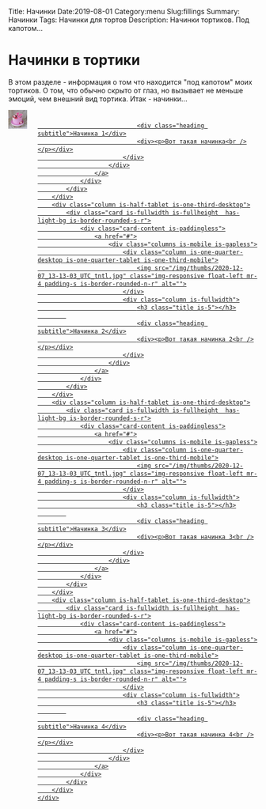 Title: Начинки 
Date:2019-08-01
Category:menu
Slug:fillings
Summary: Начинки
Tags: Начинки для тортов
Description: Начинки тортиков. Под капотом...

<h1 class='title is-4 '>
    <span>
        Начинки в тортики
    </span>
</h1>

В этом разделе - информация о том что находится "под капотом" моих тортиков. О том, что обычно скрыто от глаз, но вызывает не меньше эмоций, чем внешний вид тортика. Итак - начинки...

<div class="is-hidden-print margin-top-xl">
    <div class="columns is-1 is-multiline">
        <div class="column is-half-tablet is-one-third-desktop">
            <div class="card is-fullwidth is-fullheight  has-light-bg is-border-rounded-s-r">
                <div class="card-content is-paddingless">
                    <a href="#">
                        <div class="columns is-mobile is-gapless">
                            <div class="column is-one-quarter-desktop is-one-quarter-tablet is-one-third-mobile">
                                    <img src="/img/thumbs/2020-12-07_13-13-03_UTC_tntl.jpg" class="img-responsive float-left mr-4 padding-s is-border-rounded-n-r" alt="">
                            </div>
                            <div class="column is-fullwidth">
                                <h3 class="title is-5"></h3>

                                <div class="heading subtitle">Начинка 1</div>
                                <div><p>Вот такая начинка<br /></p></div>
                            </div>
                        </div>
                    </a>
                </div>
            </div>
        </div>
        <div class="column is-half-tablet is-one-third-desktop">
            <div class="card is-fullwidth is-fullheight  has-light-bg is-border-rounded-s-r">
                <div class="card-content is-paddingless">
                    <a href="#">
                        <div class="columns is-mobile is-gapless">
                            <div class="column is-one-quarter-desktop is-one-quarter-tablet is-one-third-mobile">
                                <img src="/img/thumbs/2020-12-07_13-13-03_UTC_tntl.jpg" class="img-responsive float-left mr-4 padding-s is-border-rounded-n-r" alt="">
                            </div>
                            <div class="column is-fullwidth">
                                <h3 class="title is-5"></h3>
            
                                <div class="heading subtitle">Начинка 2</div>
                                <div><p>Вот такая начинка 2<br /></p></div>
                            </div>
                        </div>
                    </a>
                </div>
            </div>
        </div>
        <div class="column is-half-tablet is-one-third-desktop">
            <div class="card is-fullwidth is-fullheight  has-light-bg is-border-rounded-s-r">
                <div class="card-content is-paddingless">
                    <a href="#">
                        <div class="columns is-mobile is-gapless">
                            <div class="column is-one-quarter-desktop is-one-quarter-tablet is-one-third-mobile">
                                <img src="/img/thumbs/2020-12-07_13-13-03_UTC_tntl.jpg" class="img-responsive float-left mr-4 padding-s is-border-rounded-n-r" alt="">
                            </div>
                            <div class="column is-fullwidth">
                                <h3 class="title is-5"></h3>
            
                                <div class="heading subtitle">Начинка 3</div>
                                <div><p>Вот такая начинка 3<br /></p></div>
                            </div>
                        </div>
                    </a>
                </div>
            </div>
        </div>
        <div class="column is-half-tablet is-one-third-desktop">
            <div class="card is-fullwidth is-fullheight  has-light-bg is-border-rounded-s-r">
                <div class="card-content is-paddingless">
                    <a href="#">
                        <div class="columns is-mobile is-gapless">
                            <div class="column is-one-quarter-desktop is-one-quarter-tablet is-one-third-mobile">
                                <img src="/img/thumbs/2020-12-07_13-13-03_UTC_tntl.jpg" class="img-responsive float-left mr-4 padding-s is-border-rounded-n-r" alt="">
                            </div>
                            <div class="column is-fullwidth">
                                <h3 class="title is-5"></h3>
            
                                <div class="heading subtitle">Начинка 4</div>
                                <div><p>Вот такая начинка 4<br /></p></div>
                            </div>
                        </div>
                    </a>
                </div>
            </div>
        </div>
    </div>
</div>
